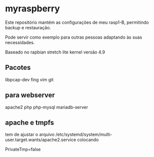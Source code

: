 # myraspberry

Este repositório mantém as configurações de meu rasp1-B, permitindo backup e restauração.

Pode servir como exemplo para outras pessoas adaptando às suas necessidades.

Baseado no rapbian stretch lite kernel versão 4.9


## Pacotes
libpcap-dev
fing
vim
git

## para webserver
apache2 php php-mysql mariadb-server 

## apache e tmpfs
tem de ajustar o arquivo /etc/systemd/system/multi-user.target.wants/apache2.service colocando

PrivateTmp=false
